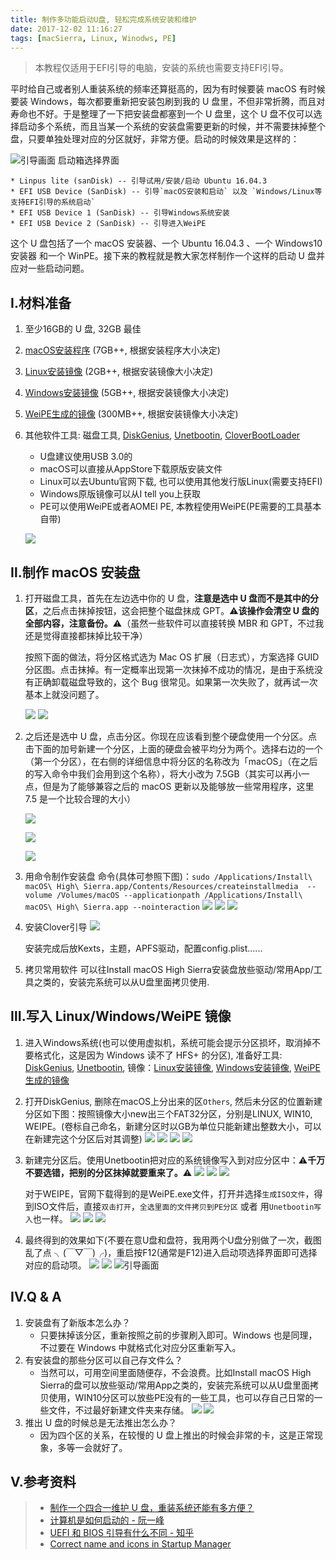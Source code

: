 ```yaml
---
title: 制作多功能启动U盘, 轻松完成系统安装和维护
date: 2017-12-02 11:16:27
tags: [macSierra, Linux, Winodws, PE]
---
```


> 本教程仅适用于EFI引导的电脑，安装的系统也需要支持EFI引导。

平时给自己或者别人重装系统的频率还算挺高的，因为有时候要装 macOS 有时候要装 Windows，每次都要重新把安装包刷到我的 U 盘里，不但非常折腾，而且对寿命也不好。于是整理了一下把安装盘都塞到一个 U 盘里，这个 U 盘不仅可以选择启动多个系统，而且当某一个系统的安装盘需要更新的时候，并不需要抹掉整个盘，只要单独处理对应的分区就好，非常方便。启动的时候效果是这样的：
<!--more-->
![引导画面](http://blog-1251678165.coscd.myqcloud.com/2017-12-03-MiPro%20Boot.jpg) 启动箱选择界面

    * Linpus lite (sanDisk) -- 引导试用/安装/启动 Ubuntu 16.04.3
    * EFI USB Device (SanDisk) -- 引导`macOS安装和启动` 以及 `Windows/Linux等支持EFI引导的系统启动`
    * EFI USB Device 1 (SanDisk) -- 引导Windows系统安装
    * EFI USB Device 2 (SanDisk) -- 引导进入WeiPE

这个 U 盘包括了一个 macOS 安装器、一个 Ubuntu 16.04.3 、一个 Windows10 安装器 和一个 WinPE。接下来的教程就是教大家怎样制作一个这样的启动 U 盘并应对一些启动问题。

## Ⅰ.材料准备
1. 至少16GB的 U 盘, 32GB 最佳
2. [macOS安装程序](https://itunes.apple.com/cn/app/macos-high-sierra/id1246284741?mt=12) (7GB++, 根据安装程序大小决定)
3. [Linux安装镜像](http://releases.ubuntu.com/16.04/) (2GB++, 根据安装镜像大小决定)
4. [Windows安装镜像](https://msdn.itellyou.cn/) (5GB++, 根据安装镜像大小决定)
5. [WeiPE生成的镜像](http://www.wepe.com.cn/download.html) (300MB++, 根据安装镜像大小决定)
6. 其他软件工具: 磁盘工具, [DiskGenius](http://www.zdfans.com/6959.html), [Unetbootin](http://unetbootin.github.io/), [CloverBootLoader](https://sourceforge.net/projects/cloverefiboot/?source=typ_redirect)

    * U盘建议使用USB 3.0的
    * macOS可以直接从AppStore下载原版安装文件
    * Linux可以去Ubuntu官网下载, 也可以使用其他发行版Linux(需要支持EFI)
    * Windows原版镜像可以从I tell you上获取
    * PE可以使用WeiPE或者AOMEI PE, 本教程使用WeiPE(PE需要的工具基本自带)

    ![](http://blog-1251678165.coscd.myqcloud.com/2017-12-02-162348.png)

## Ⅱ.制作 macOS 安装盘
1. 打开磁盘工具，首先在左边选中你的 U 盘，**注意是选中 U 盘而不是其中的分区**，之后点击抹掉按钮，这会把整个磁盘抹成 GPT。⚠️**该操作会清空 U 盘的全部内容，注意备份。**⚠️（虽然一些软件可以直接转换 MBR 和 GPT，不过我还是觉得直接都抹掉比较干净）

    按照下面的做法，将分区格式选为 Mac OS 扩展（日志式），方案选择 GUID 分区图。点击抹掉。有一定概率出现第一次抹掉不成功的情况，是由于系统没有正确卸载磁盘导致的，这个 Bug 很常见。如果第一次失败了，就再试一次基本上就没问题了。

    ![](http://blog-1251678165.coscd.myqcloud.com/2017-12-02-162915.png)
    ![](http://blog-1251678165.coscd.myqcloud.com/2017-12-02-162943.png)

2. 之后还是选中 U 盘，点击分区。你现在应该看到整个硬盘使用一个分区。点击下面的加号新建一个分区，上面的硬盘会被平均分为两个。选择右边的一个（第一个分区），在右侧的详细信息中将分区的名称改为「macOS」（在之后的写入命令中我们会用到这个名称），将大小改为 7.5GB（其实可以再小一点，但是为了能够兼容之后的 macOS 更新以及能够放一些常用程序，这里 7.5 是一个比较合理的大小）

    ![](http://blog-1251678165.coscd.myqcloud.com/2017-12-02-163036.png)
    
    ![](http://blog-1251678165.coscd.myqcloud.com/2017-12-02-163210.png)
    
    ![](http://blog-1251678165.coscd.myqcloud.com/2017-12-02-163239.png)

3. 用命令制作安装盘
    命令(具体可参照下图)：`sudo /Applications/Install\ macOS\ High\ Sierra.app/Contents/Resources/createinstallmedia  --volume /Volumes/macOS --applicationpath /Applications/Install\ macOS\ High\ Sierra.app --nointeraction`
    ![](http://blog-1251678165.coscd.myqcloud.com/2017-12-02-QQ20171203-003628.png)
    ![](http://blog-1251678165.coscd.myqcloud.com/2017-12-02-163919.png)
    ![](http://blog-1251678165.coscd.myqcloud.com/2017-12-02-164734.png)

4. 安装Clover引导
    ![](http://blog-1251678165.coscd.myqcloud.com/2017-12-02-165039.png)
    
    安装完成后放Kexts，主题，APFS驱动，配置config.plist......
        
5. 拷贝常用软件
    可以往Install macOS High Sierra安装盘放些驱动/常用App/工具之类的，安装完系统可以从U盘里面拷贝使用.

## Ⅲ.写入 Linux/Windows/WeiPE 镜像
1. 进入Windows系统(也可以使用虚拟机，系统可能会提示分区损坏，取消掉不要格式化，这是因为 Windows 读不了 HFS+ 的分区), 准备好工具: [DiskGenius](http://www.zdfans.com/6959.html), [Unetbootin](http://unetbootin.github.io/), 镜像：[Linux安装镜像](http://releases.ubuntu.com/16.04/), [Windows安装镜像](https://msdn.itellyou.cn/), [WeiPE生成的镜像](http://www.wepe.com.cn/download.html)
2. 打开DiskGenius, 删除在macOS上分出来的区`Others`, 然后未分区的位置新建分区如下图：按照镜像大小new出三个FAT32分区，分别是LINUX, WIN10, WEIPE。(卷标自己命名，新建分区时以GB为单位只能新建出整数大小，可以在新建完这个分区后对其调整)
    ![](http://blog-1251678165.coscd.myqcloud.com/2017-12-03-u-disk-1-delete.png)
    ![](http://blog-1251678165.coscd.myqcloud.com/2017-12-03-u-disk-2-newLinuxPart.png)
    ![](http://blog-1251678165.coscd.myqcloud.com/2017-12-03-u-disk-3-chang-size.png)
    ![](http://blog-1251678165.coscd.myqcloud.com/2017-12-03-u-disk-4-newWinPart.png)
3. 新建完分区后。使用Unetbootin把对应的系统镜像写入到对应分区中：⚠️**千万不要选错，把别的分区抹掉就要重来了。**⚠️
    ![](http://blog-1251678165.coscd.myqcloud.com/2017-12-03-u-disk-5-copyUbuntu.png)
    ![](http://blog-1251678165.coscd.myqcloud.com/2017-12-03-u-disk-6-copyWin10.png)
    ![](http://blog-1251678165.coscd.myqcloud.com/2017-12-03-Windows10%20make.png)

    对于WEIPE，官网下载得到的是WeiPE.exe文件，打开并选择`生成ISO文件`，得到ISO文件后，直接`双击打开`，`全选里面的文件拷贝到PE分区` 或者 用`Unetbootin写入`也一样。
    ![](http://blog-1251678165.coscd.myqcloud.com/2017-12-03-u-disk-WEIPE-1.png)
    ![](http://blog-1251678165.coscd.myqcloud.com/2017-12-03-u-disk-WEIPE-2.png)
    ![](http://blog-1251678165.coscd.myqcloud.com/2017-12-03-u-disk-WEIPE-3.png)
4. 最终得到的效果如下(不要在意U盘和盘符，我用两个U盘分别做了一次，截图乱了点 ╮(￣▽￣)╭)，重启按F12(通常是F12)进入启动项选择界面即可选择对应的启动项。
    ![](http://blog-1251678165.coscd.myqcloud.com/2017-12-03-u-disk-newThreePart.png)
    ![](http://blog-1251678165.coscd.myqcloud.com/2017-12-03-u-disk-final.png)
    ![引导画面](http://blog-1251678165.coscd.myqcloud.com/2017-12-03-MiPro%20Boot.jpg)


## Ⅳ.Q & A
1. 安装盘有了新版本怎么办？
    * 只要抹掉该分区，重新按照之前的步骤刷入即可。Windows 也是同理，不过要在 Windows 中就格式化对应分区重新写入。
2. 有安装盘的那些分区可以自己存文件么？
    * 当然可以，可用空间里面随便存，不会浪费。比如Install macOS High Sierra的盘可以放些驱动/常用App之类的，安装完系统可以从U盘里面拷贝使用，WIN10分区可以放些PE没有的一些工具，也可以存自己日常的一些文件，不过最好新建文件夹来存储。
    ![](http://blog-1251678165.coscd.myqcloud.com/2017-12-03-032556.png)
    ![](http://blog-1251678165.coscd.myqcloud.com/2017-12-03-032634.png)
3. 推出 U 盘的时候总是无法推出怎么办？
    * 因为四个区的关系，在较慢的 U 盘上推出的时候会非常的卡，这是正常现象，多等一会就好了。

## Ⅴ.参考资料
> - [制作一个四合一维护 U 盘，重装系统还能有多方便？](https://sspai.com/post/41960)
> - [计算机是如何启动的 - 阮一峰](http://www.ruanyifeng.com/blog/2013/02/booting.html)
> - [UEFI 和 BIOS 引导有什么不同 - 知乎](https://www.zhihu.com/question/21672895)
> - [Correct name and icons in Startup Manager ](https://decio.eu/2014/01/16/correct-name-and-icons-in-startup-manager/)


